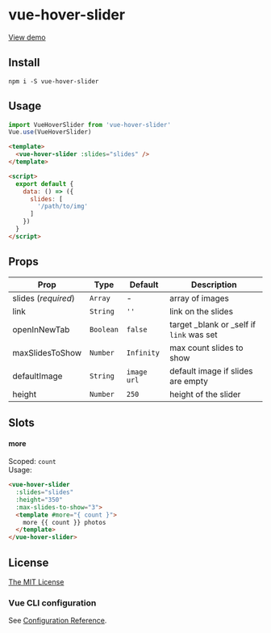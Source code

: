 # vue-hover-slider

[View demo](https://savayer.github.io/vue-hover-slider/)

## Install
```
npm i -S vue-hover-slider
```

## Usage
```javascript
import VueHoverSlider from 'vue-hover-slider'
Vue.use(VueHoverSlider)
```

```html
<template>
  <vue-hover-slider :slides="slides" />
</template>

<script>
  export default {
    data: () => ({
      slides: [
        '/path/to/img'
      ]
    })
  }
</script>
```

## Props

Prop | Type | Default | Description
--------- | ---- | ------- | -----------
slides (*required*) | `Array` | - | array of images
link | `String` | `''` | link on the slides
openInNewTab | `Boolean` | `false` | target _blank or _self if `link` was set
maxSlidesToShow | `Number` | `Infinity` | max count slides to show
defaultImage | `String` | `image url` | default image if slides are empty
height | `Number` | `250` | height of the slider

## Slots

#### more

Scoped: `count`  
Usage:
```html
<vue-hover-slider
  :slides="slides"
  :height="350"
  :max-slides-to-show="3">
  <template #more="{ count }">
    more {{ count }} photos
  </template>
</vue-hover-slider>
```

## License
[The MIT License](http://opensource.org/licenses/MIT)

### Vue CLI configuration
See [Configuration Reference](https://cli.vuejs.org/config/).
